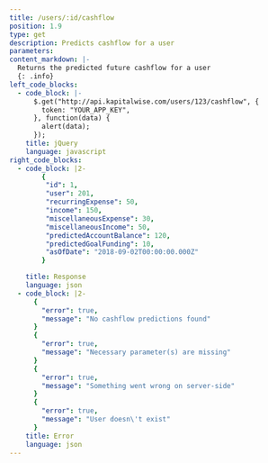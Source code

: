 ```yaml
---
title: /users/:id/cashflow
position: 1.9
type: get
description: Predicts cashflow for a user
parameters:
content_markdown: |-
  Returns the predicted future cashflow for a user
  {: .info}
left_code_blocks:
  - code_block: |-
      $.get("http://api.kapitalwise.com/users/123/cashflow", {
        token: "YOUR_APP_KEY",
      }, function(data) {
        alert(data);
      });
    title: jQuery
    language: javascript
right_code_blocks:
  - code_block: |2-
        {
         "id": 1,
         "user": 201,
         "recurringExpense": 50,
         "income": 150,
         "miscellaneousExpense": 30,
         "miscellaneousIncome": 50,
         "predictedAccountBalance": 120,
         "predictedGoalFunding": 10,
         "asOfDate": "2018-09-02T00:00:00.000Z"
        }

    title: Response
    language: json
  - code_block: |2-
      {
        "error": true,
        "message": "No cashflow predictions found"
      }
      {
        "error": true,
        "message": "Necessary parameter(s) are missing"
      }
      {
        "error": true,
        "message": "Something went wrong on server-side"
      }
      {
        "error": true,
        "message": "User doesn\'t exist"
      }
    title: Error
    language: json
---
```

